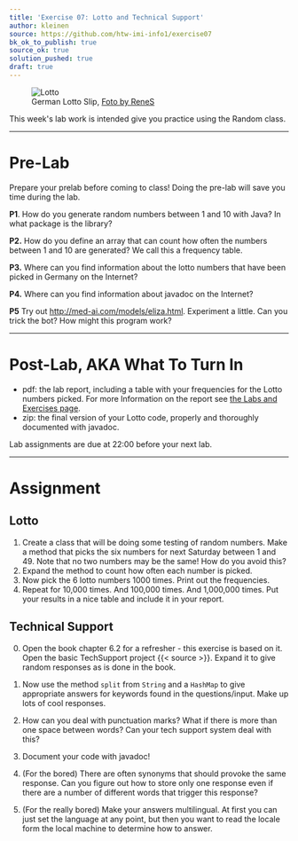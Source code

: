 ```yaml
---
title: 'Exercise 07: Lotto and Technical Support'
author: kleinen
source: https://github.com/htw-imi-info1/exercise07
bk_ok_to_publish: true
source_ok: true
solution_pushed: true
draft: true
---
```


<figure class = "figure">
   <img class="figure-img img-fluid" src="../../images/lotto.jpg"  alt="Lotto">
  <figcaption class="figure-caption text-right">German Lotto Slip, <a href="https://www.flickr.com/photos/rene-germany/98668296">Foto by ReneS</a></figcaption>
</figure>

This week's lab work is intended give you practice using the Random class.

* * *

# Pre-Lab

Prepare your prelab before coming to class! Doing the pre-lab will save you time during the lab.

**P1**. How do you generate random numbers between 1 and 10 with Java? In what package is the library?

**P2.** How do you define an array that can count how often the numbers between 1 and 10 are generated? We call this a frequency table.

**P3.** Where can you find information about the lotto numbers that have been picked in Germany on the Internet?

**P4.** Where can you find information about javadoc on the Internet?

**P5** Try out http://med-ai.com/models/eliza.html. Experiment a little. Can you trick the bot? How might this program work?

* * *

# Post-Lab, AKA  What To Turn In

* pdf: the lab report, including a table with your frequencies for the Lotto numbers picked. For more Information on the report see [the Labs and Exercises page](../).
* zip: the final version of your Lotto code, properly and thoroughly documented with javadoc.

Lab assignments are due at 22:00 before your next lab.

* * *

# Assignment

## Lotto

1. Create a class that will be doing some testing of random numbers. Make a method that picks the six numbers for next Saturday between 1 and 49. Note that no two numbers may be the same! How do you avoid this?
2. Expand the method to count how often each number is picked.
3. Now pick the 6 lotto numbers 1000 times. Print out the frequencies.
4. Repeat for 10,000 times. And 100,000 times. And 1,000,000 times. Put your results in a nice table and include it in your report.

## Technical Support

0. Open the book chapter 6.2 for a refresher - this exercise is based on it. Open the basic TechSupport project {{< source >}}. Expand it to give random responses as is done in the book.
1. Now use the method `split` from `String` and a `HashMap` to give appropriate answers for keywords found in the questions/input. Make up lots of cool responses.
2. How can you deal with punctuation marks? What if there is more than one space between words? Can your tech support system deal with this?
3. Document your code with javadoc!

4. (For the bored) There are often synonyms that should provoke the same response. Can you figure out how to store only one response even if there are a number of different words that trigger this response?
5. (For the really bored) Make your answers multilingual. At first you can just set the language at any point, but then you want to read the locale form the local machine to determine how to answer.
